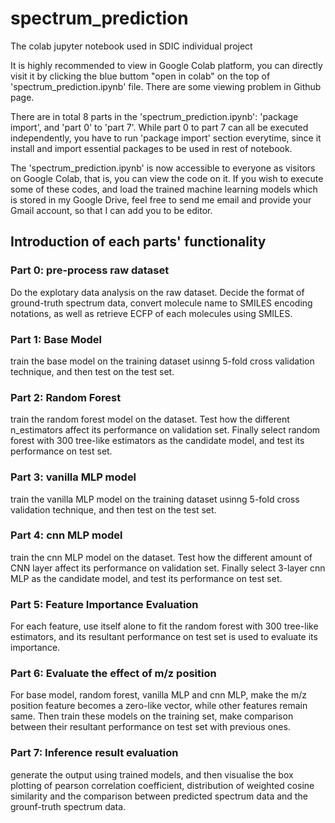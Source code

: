# spectrum_prediction
The colab jupyter notebook used in SDIC individual project

It is highly recommended to view in Google Colab platform, you can directly visit it by clicking the blue buttom "open in colab" on the top of 'spectrum_prediction.ipynb' file. There are some viewing problem in Github page.


There are in total 8 parts in the 'spectrum_prediction.ipynb': 'package import', and 'part 0' to 'part 7'. While part 0 to part 7 can all be executed independently, you have to run 'package import' section everytime, since it install and import essential packages to be used in rest of notebook.

The 'spectrum_prediction.ipynb' is now accessible to everyone as visitors on Google Colab, that is, you can view the code on it. If you wish to execute some of these codes, and load the trained machine learning models which is stored in my Google Drive, feel free to send me email and provide your Gmail account, so that I can add you to be editor.

## Introduction of each parts' functionality

### Part 0: pre-process raw dataset

Do the explotary data analysis on the raw dataset. Decide the format of ground-truth spectrum data, convert molecule name to SMILES encoding notations, as well as retrieve ECFP of each molecules using SMILES.

### Part 1: Base Model

train the base model on the training dataset usinng 5-fold cross validation technique, and then test on the test set.

### Part 2: Random Forest

train the random forest model on the dataset. Test how the different n_estimators affect its performance on validation set. Finally select random forest with 300 tree-like estimators as the candidate model, and test its performance on test set.

### Part 3: vanilla MLP model

train the vanilla MLP model on the training dataset usinng 5-fold cross validation technique, and then test on the test set.

### Part 4: cnn MLP model

train the cnn MLP model on the dataset. Test how the different amount of CNN layer affect its performance on validation set. Finally select 3-layer cnn MLP as the candidate model, and test its performance on test set.

### Part 5: Feature Importance Evaluation

For each feature, use itself alone to fit the random forest with 300 tree-like estimators, and its resultant performance on test set is used to evaluate its importance.

### Part 6: Evaluate the effect of m/z position

For base model, random forest, vanilla MLP and cnn MLP, make the m/z position feature becomes a zero-like vector, while other features remain same. Then train these models on the training set, make comparison between their resultant performance on test set with previous ones.

### Part 7: Inference result evaluation

generate the output using trained models, and then visualise the box plotting of pearson correlation coefficient, distribution of weighted cosine similarity and the comparison between predicted spectrum data and the grounf-truth spectrum data.

